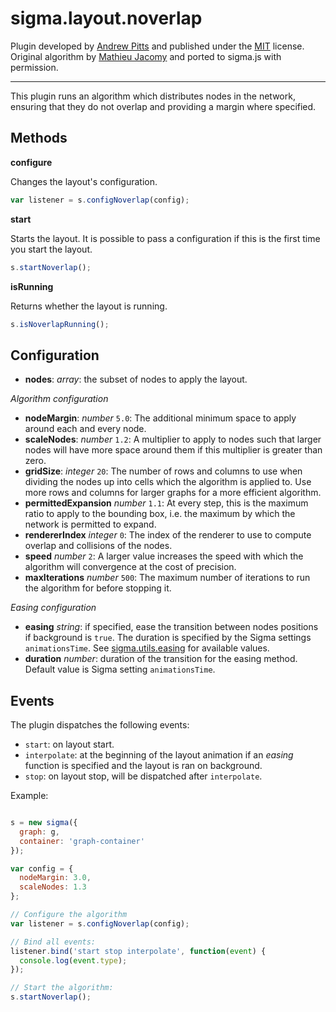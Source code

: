 sigma.layout.noverlap
========================

Plugin developed by [Andrew Pitts](https://github.com/apitts) and published under the [MIT](LICENSE) license. Original algorithm by [Mathieu Jacomy](https://github.com/jacomyma) and ported to sigma.js with permission.

---

This plugin runs an algorithm which distributes nodes in the network, ensuring that they do not overlap and providing a margin where specified.

## Methods

**configure**

Changes the layout's configuration.

```js
var listener = s.configNoverlap(config);
```

**start**

Starts the layout. It is possible to pass a configuration if this is the first time you start the layout.

```js
s.startNoverlap();
```

**isRunning**

Returns whether the layout is running.

```js
s.isNoverlapRunning();
```

## Configuration

* **nodes**: *array*: the subset of nodes to apply the layout.

*Algorithm configuration*

* **nodeMargin**: *number* `5.0`: The additional minimum space to apply around each and every node.
* **scaleNodes**: *number* `1.2`: A multiplier to apply to nodes such that larger nodes will have more space around them if this multiplier is greater than zero.
* **gridSize**: *integer* `20`: The number of rows and columns to use when dividing the nodes up into cells which the algorithm is applied to. Use more rows and columns for larger graphs for a more efficient algorithm.
* **permittedExpansion** *number* `1.1`: At every step, this is the maximum ratio to apply to the bounding box, i.e. the maximum by which the network is permitted to expand.
* **rendererIndex** *integer* `0`: The index of the renderer to use to compute overlap and collisions of the nodes.
* **speed** *number* `2`: A larger value increases the speed with which the algorithm will convergence at the cost of precision.
* **maxIterations** *number* `500`: The maximum number of iterations to run the algorithm for before stopping it.

*Easing configuration*

* **easing** *string*: if specified, ease the transition between nodes positions if background is `true`. The duration is specified by the Sigma settings `animationsTime`. See [sigma.utils.easing](../../../sigma.js-master/src/utils/sigma.utils.js#L723) for available values.
* **duration** *number*: duration of the transition for the easing method. Default value is Sigma setting `animationsTime`.

## Events

The plugin dispatches the following events:

- `start`: on layout start.
- `interpolate`: at the beginning of the layout animation if an *easing* function is specified and the layout is ran on background.
- `stop`: on layout stop, will be dispatched after `interpolate`.

Example:

```js

s = new sigma({
  graph: g,
  container: 'graph-container'
});

var config = {
  nodeMargin: 3.0,
  scaleNodes: 1.3
};

// Configure the algorithm
var listener = s.configNoverlap(config);

// Bind all events:
listener.bind('start stop interpolate', function(event) {
  console.log(event.type);
});

// Start the algorithm:
s.startNoverlap();
```